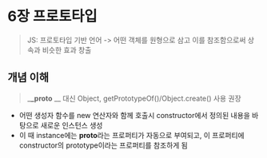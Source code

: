 # 6장 프로토타입

> JS: 프로토타입 기반 언어 -> 어떤 객체를 원형으로 삼고 이를 참조함으로써 상속과 비슷한 효과 창출

## 개념 이해

> \_**\_proto** \_\_ 대신 Object, getPrototypeOf()/Object.create() 사용 권장

- 어떤 생성자 함수를 new 연산자와 함께 호출시 constructor에서 정의된 내용을 바탕으로 새로운 인스턴스 생성
- 이 때 instance에는 **proto**라는 프로퍼티가 자동으로 부여되고, 이 프로퍼티에 constructor의 prototype이라는 프로퍼티를 참조하게 됨
